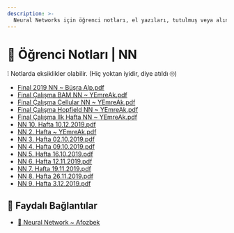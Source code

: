 ```yaml
---
description: >-
  Neural Networks için öğrenci notları, el yazıları, tutulmuş veya alınmış notlar
---
```


# 📕 Öğrenci Notları  \| NN

❕ Notlarda eksiklikler olabilir. (Hiç yoktan iyidir, diye atıldı 🙄)

<!--YPackage.YGitbookIntegration-tarafından-otomatik-oluşturulmuştur-->

- [Final 2019 NN ~ Büşra Alp.pdf](Final%202019%20NN%20~%20B%C3%BC%C5%9Fra%20Alp.pdf)
- [Final Çalışma BAM NN ~ YEmreAk.pdf](Final%20%C3%87al%C4%B1%C5%9Fma%20BAM%20NN%20~%20YEmreAk.pdf)
- [Final Çalışma Cellular NN ~ YEmreAk.pdf](Final%20%C3%87al%C4%B1%C5%9Fma%20Cellular%20NN%20~%20YEmreAk.pdf)
- [Final Çalışma Hopfield NN ~ YEmreAk.pdf](Final%20%C3%87al%C4%B1%C5%9Fma%20Hopfield%20NN%20~%20YEmreAk.pdf)
- [Final Çalışma İlk Hafta NN ~ YEmreAk.pdf](Final%20%C3%87al%C4%B1%C5%9Fma%20%C4%B0lk%20Hafta%20NN%20~%20YEmreAk.pdf)
- [NN 10. Hafta 10.12.2019.pdf](NN%2010.%20Hafta%2010.12.2019.pdf)
- [NN 2. Hafta ~ YEmreAk.pdf](NN%202.%20Hafta%20~%20YEmreAk.pdf)
- [NN 3. Hafta 02.10.2019.pdf](NN%203.%20Hafta%2002.10.2019.pdf)
- [NN 4. Hafta 09.10.2019.pdf](NN%204.%20Hafta%2009.10.2019.pdf)
- [NN 5. Hafta 16.10.2019.pdf](NN%205.%20Hafta%2016.10.2019.pdf)
- [NN 6. Hafta 12.11.2019.pdf](NN%206.%20Hafta%2012.11.2019.pdf)
- [NN 7. Hafta 19.11.2019.pdf](NN%207.%20Hafta%2019.11.2019.pdf)
- [NN 8. Hafta 26.11.2019.pdf](NN%208.%20Hafta%2026.11.2019.pdf)
- [NN 9. Hafta 3.12.2019.pdf](NN%209.%20Hafta%203.12.2019.pdf)

<!--YPackage.YGitbookIntegration-tarafından-otomatik-oluşturulmuştur-->

## 🔗 Faydalı Bağlantılar

- [🧠 Neural Network ~ Afozbek](https://afozbek.github.io/neural-final/)
